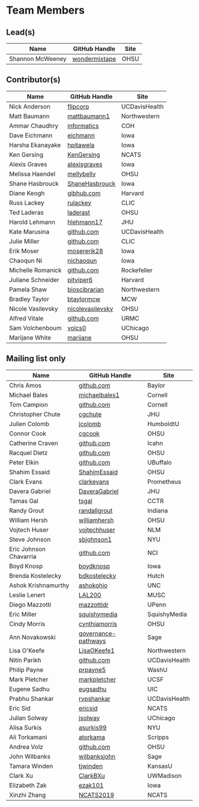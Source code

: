 # Team Members

## Lead(s)
Name | GitHub Handle | Site
-- | -- | --
Shannon McWeeney | [wondermixtape](http://gitbhub.com/wondermixtape) | OHSU

## Contributor(s)
Name | GitHub Handle | Site
-- | -- | --
Nick Anderson | [flipcorp](https://github.com/flipcorp) | UCDavisHealth
Matt Baumann | [mattbaumann1](http://github.com/mattbaumann1) | Northwestern
Ammar Chaudhry | [informatics](https://github.com/achaudhry615/informatics) | COH
Dave Eichmann | [eichmann](http://github.com/eichmann) | Iowa
Harsha Ekanayake | [hpitawela](https://github.com/hpitawela) | Iowa
Ken Gersing | [KenGersing](https://github.com/KenGersing) | NCATS
Alexis Graves | [alexisgraves](https://github.com/alexisgraves) | Iowa
Melissa Haendel | [mellybelly](http://github.com/mellybelly) | OHSU
Shane Hasbrouck | [ShaneHasbrouck](https://github.com/ShaneHasbrouck) | Iowa
Diane Keogh | [gibhub.com](http://gibhub.com) | Harvard
Russ Lackey | [rulackey](https://github.com/rulackey) | CLIC
Ted Laderas | [laderast](https://github.com/laderast) | OHSU
Harold Lehmann | [hlehmann17](https://github.com/hlehmann17) | JHU
Kate Marusina | [github.com](http://github.com) | UCDavisHealth
Julie Miller | [github.com](http://github.com) | CLIC
Erik Moser | [mosererik28](https://github.com/mosererik28) | Iowa
Chaoqun Ni | [nichaoqun](https://github.com/nichaoqun) | Iowa
Michelle Romanick | [github.com](http://github.com) | Rockefeller
Juliane Schneider | [pitviper6](http://github.com/pitviper6) | Harvard
Pamela Shaw | [bioscibrarian](https://github.com/bioscibrarian) | Northwestern
Bradley Taylor | [btaylormcw](https://github.com/btaylormcw) | MCW
Nicole Vasilevsky | [nicolevasilevsky](http://github.com/nicolevasilevsky) | OHSU
Alfred Vitale | [github.com](http://github.com) | URMC
Sam Volchenboum | [volcs0](https://github.com/volcs0) | UChicago
Marijane White | [marijane](https://github.com/marijane) | OHSU

## Mailing list only
Name | GitHub Handle | Site
-- | -- | --
Chris Amos | [github.com](http://github.com) | Baylor
Michael Bales | [michaelbales1](http://github.com/michaelbales1) | Cornell
Tom Campion | [github.com](http://github.com) | Cornell
Christopher Chute | [cgchute](https://github.com/cgchute) | JHU
Julien Colomb | [jcolomb](http://github.com/jcolomb) | HumboldtU
Connor Cook | [cgcook](https://github.com/cgcook) | OHSU
Catherine  Craven | [github.com](http://github.com) | Icahn
Racquel Dietz | [github.com](http://github.com) | OHSU
Peter Elkin | [github.com](http://github.com) | UBuffalo
Shahim Essaid | [ShahimEssaid](http://github.com/ShahimEssaid) | OHSU
Clark Evans | [clarkevans](https://github.com/clarkevans) | Prometheus
Davera Gabriel | [DaveraGabriel](http://github.com/DaveraGabriel) | JHU
Tamas Gal | [tsgal](https://github.com/tsgal) | CCTR
Randy Grout | [randallgrout](https://github.com/randallgrout) | Indiana
William Hersh | [williamhersh](https://github.com/williamhersh) | OHSU
Vojtech Huser | [vojtechhuser](https://github.com/vojtechhuser) | NLM
Steve Johnson | [sbjohnson1](http://github.com/sbjohnson1) | NYU
Eric Johnson Chavarria | [github.com](http://github.com) | NCI
Boyd Knosp | [boydknosp](http://github.com/boydknosp) | Iowa
Brenda Kostelecky | [bdkostelecky](http://github.com/bdkostelecky) | Hutch
Ashok Krishnamurthy | [ashokohio](http://github.com/ashokohio) | UNC
Leslie Lenert | [LAL200](https://github.com/LAL200) | MUSC
Diego Mazzotti | [mazzottidr](https://github.com/mazzottidr) | UPenn
Eric Miller | [squishymedia](https://github.com/squishymedia) | SquishyMedia
Cindy Morris | [cynthiamorris](http://github.com/cynthiamorris) | OHSU
Ann Novakowski | [governance-pathways](https://github.com/data2health/governance-pathways) | Sage
Lisa O'Keefe | [LisaOKeefe1](https://github.com/LisaOKeefe1) | Northwestern
Nitin Parikh | [github.com](http://github.com) | UCDavisHealth
Philip Payne | [prpayne5](http://github.com/prpayne5) | WashU
Mark Pletcher | [markpletcher](https://github.com/markpletcher) | UCSF
Eugene Sadhu | [eugsadhu](https://github.com/eugsadhu) | UIC
Prabhu Shankar | [rvpshankar](https://github.com/rvpshankar) | UCDavisHealth
Eric Sid | [ericsid](https://github.com/ericsid) | NCATS
Julian Solway | [jsolway](http://github.com/jsolway) | UChicago
Alisa Surkis | [asurkis99](https://github.com/asurkis99) | NYU
Ali Torkamani | [atorkama](https://github.com/atorkama) | Scripps
Andrea Volz | [github.com](http://github.com) | OHSU
John Wilbanks | [wilbanksjohn](http://github.com/wilbanksjohn) | Sage
Tamara Winden | [tjwinden](http://github.com/tjwinden) | KansasU
Clark Xu | [ClarkBXu](https://github.com/ClarkBXu) | UWMadison
Elizabeth Zak | [ezak101](https://github.com/ezak101) | Iowa
Xinzhi Zhang | [NCATS2019](https://github.com/NCATS2019) | NCATS

